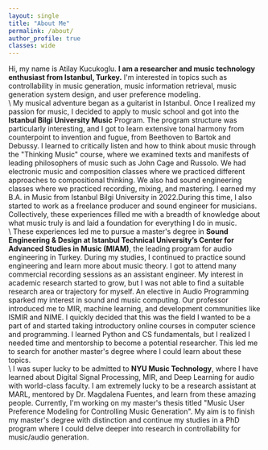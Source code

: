 ```yaml
---
layout: single
title: "About Me"
permalink: /about/
author_profile: true
classes: wide
---
```


Hi, my name is Atilay Kucukoglu. **I am a researcher and music technology enthusiast from Istanbul, Turkey.** I'm interested in topics such as controllability in music generation, music information retrieval, music generation system design, and user preference modeling.  
\\
My musical adventure began as a guitarist in Istanbul. Once I realized my passion for music, I decided to apply to music school and got into the **Istanbul Bilgi University Music** Program. The program structure was particularly interesting, and I got to learn extensive tonal harmony from counterpoint to invention and fugue, from Beethoven to Bartok and Debussy. I learned to critically listen and how to think about music through the "Thinking Music" course, where we examined texts and manifests of leading philosophers of music such as John Cage and Russolo. We had electronic music and composition classes where we practiced different approaches to compositional thinking. We also had sound engineering classes where we practiced recording, mixing, and mastering. I earned my B.A. in Music from Istanbul Bilgi University in 2022.During this time, I also started to work as a freelance producer and sound engineer for musicians. Collectively, these experiences filled me with a breadth of knowledge about what music truly is and laid a foundation for everything I do in music.  
\\
These experiences led me to pursue a master's degree in **Sound Engineering & Design at Istanbul Technical University’s Center for Advanced Studies in Music (MIAM)**, the leading program for audio engineering in Turkey. During my studies, I continued to practice sound engineering and learn more about music theory. I got to attend many commercial recording sessions as an assistant engineer. My interest in academic research started to grow, but I was not able to find a suitable research area or trajectory for myself. An elective in Audio Programming sparked my interest in sound and music computing. Our professor introduced me to MIR, machine learning, and development communities like ISMIR and NIME. I quickly decided that this was the field I wanted to be a part of and started taking introductory online courses in computer science and programming. I learned Python and CS fundamentals, but I realized I needed time and mentorship to become a potential researcher. This led me to search for another master's degree where I could learn about these topics.  
\\
I was super lucky to be admitted to **NYU Music Technology**, where I have learned about Digital Signal Processing, MIR, and Deep Learning for audio with world-class faculty. I am extremely lucky to be a research assistant at MARL, mentored by Dr. Magdalena Fuentes, and learn from these amazing people. Currently, I'm working on my master's thesis titled "Music User Preference Modeling for Controlling Music Generation". My aim is to finish my master's degree with distinction and continue my studies in a PhD program where I could delve deeper into research in controllability for music/audio generation.  
